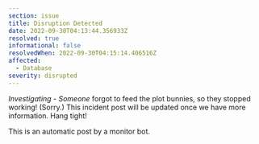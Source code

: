 ```yaml
---
section: issue
title: Disruption Detected
date: 2022-09-30T04:13:44.356933Z
resolved: true
informational: false
resolvedWhen: 2022-09-30T04:15:14.406516Z
affected:
  - Database
severity: disrupted
---
```

*Investigating* - _Someone_ forgot to feed the plot bunnies, so they stopped working! (Sorry.) This incident post will be updated once we have more information. Hang tight!

This is an automatic post by a monitor bot.
        